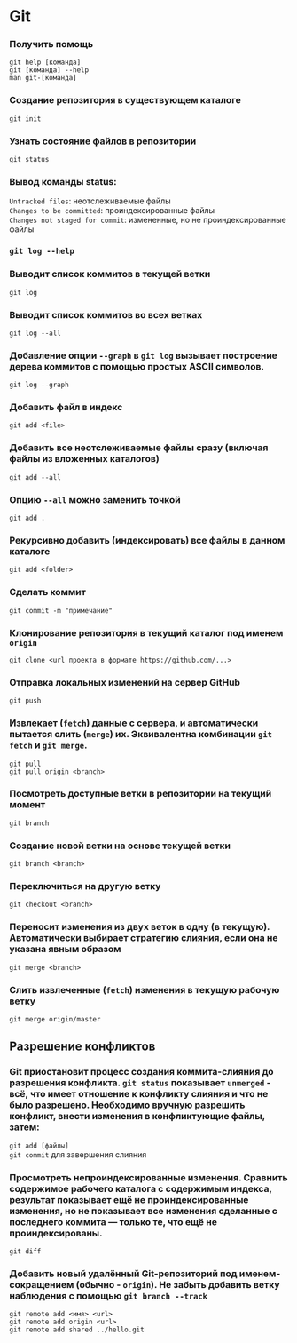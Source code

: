 # Git

### Получить помощь
`git help [команда]`<br>
`git [команда] --help`<br>
`man git-[команда]`<br>

### Создание репозитория в существующем каталоге
`git init`<br>

### Узнать состояние файлов в репозитории
`git status`<br>

### Вывод команды status:
`Untracked files`: неотслеживаемые файлы<br>
`Changes to be committed`: проиндексированные файлы<br>
`Changes not staged for commit`: измененные, но не проиндексированные файлы<br>

### `git log --help`

### Выводит список коммитов в текущей ветки
`git log`<br>

### Выводит список коммитов во всех ветках
`git log --all`<br>

### Добавление опции `--graph` в `git log` вызывает построение дерева коммитов с помощью простых ASCII символов. 
`git log --graph`<br>

### Добавить файл в индекс
`git add <file>`<br>

### Добавить все неотслеживаемые файлы сразу (включая файлы из вложенных каталогов)
`git add --all`<br>

### Опцию `--all` можно заменить точкой
`git add .`<br>

### Рекурсивно добавить (индексировать) все файлы в данном каталоге
`git add <folder>`<br>

### Сделать коммит
`git commit -m "примечание"`<br>

### Клонирование репозитория в текущий каталог под именем `origin`
`git clone <url проекта в формате https://github.com/...>`<br>

### Отправка локальных изменений на сервер GitHub 
`git push`<br>

### Извлекает (`fetch`) данные с сервера, и автоматически пытается слить (`merge`) их. Эквивалентна комбинации `git fetch` и `git merge`. 
`git pull`<br>
`git pull origin <branch>`<br>

### Посмотреть доступные ветки в репозитории на текущий момент
`git branch`<br>

### Создание новой ветки на основе текущей ветки
`git branch <branch>`<br>

### Переключиться на другую ветку 
`git checkout <branch>`<br>

### Переносит изменения из двух веток в одну (в текущую). Автоматически выбирает стратегию слияния, если она не указана явным образом
`git merge <branch>`<br>

### Слить извлеченные (`fetch`) изменения в текущую рабочую ветку
`git merge origin/master`<br>

## Разрешение конфликтов

### Git приостановит процесс создания коммита-слияния до разрешения конфликта. `git status` показывает `unmerged` - всё, что имеет отношение к конфликту слияния и что не было разрешено. Необходимо вручную разрешить конфликт, внести изменения в конфликтующие файлы, затем:
`git add [файлы]`<br>
`git commit` для завершения слияния<br>

### Просмотреть непроиндексированные изменения. Сравнить содержимое рабочего каталога с содержимым индекса, результат показывает ещё не проиндексированные изменения, но не показывает все изменения сделанные с последнего коммита — только те, что ещё не проиндексированы.
`git diff`<br>

### Добавить новый удалённый Git-репозиторий под именем-сокращением (обычно - `origin`). Не забыть добавить ветку наблюдения с помощью `git branch --track`
`git remote add <имя> <url>`<br>
`git remote add origin <url>`<br>
`git remote add shared ../hello.git`<br>

